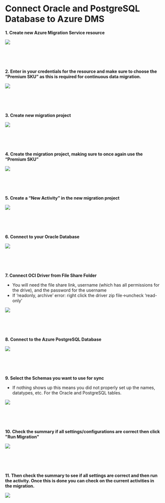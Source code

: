# Connect Oracle and PostgreSQL Database to Azure DMS 




**1. Create new Azure Migration Service resource**

<kbd>
  <img src="/Images/2.png">
</kbd></p>

<br/><br/><br/>



**2. Enter in your credentials for the resource and make sure to choose the “Premium SKU” as this is required for continuous data migration.**

<kbd>
  <img src="/Images/3.png">
</kbd></p>

<br/><br/><br/>



**3. Create new migration project**

<kbd>
  <img src="/Images/4.png">
</kbd></p>

<br/><br/><br/>



**4. Create the migration project, making sure to once again use the “Premium SKU”**

<kbd>
  <img src="/Images/5.png">
</kbd></p>

<br/><br/><br/>



**5. Create a “New Activity” in the new migration project**

<kbd>
  <img src="/Images/6.png">
</kbd></p>

<br/><br/><br/>



**6. Connect to your Oracle Database**

<kbd>
  <img src="/Images/7.png">
</kbd></p>

<br/><br/><br/>



**7. Connect OCI Driver from File Share Folder**

* You will need the file share link, username (which has all permissions for the drive), and the password for the username 
* If ‘readonly, archive’ error: right click the driver zip file->uncheck ‘read-only’ 

<kbd>
  <img src="/Images/8.png">
</kbd></p>

<br/><br/><br/>



**8. Connect to the Azure PostgreSQL Database**

<kbd>
  <img src="/Images/9.png">
</kbd></p>

<br/><br/><br/>



**9. Select the Schemas you want to use for sync**

* If nothing shows up this means you did not properly set up the names, datatypes, etc. For the Oracle and PostgreSQL tables. 

<kbd>
  <img src="/Images/10.png">
</kbd></p>

<br/><br/><br/>



**10. Check the summary if all settings/configurations are correct then click "Run Migration"**

<kbd>
  <img src="/Images/11.png">
</kbd></p>

<br/><br/><br/>



**11. Then check the summary to see if all settings are correct and then run the activity. Once this is done you can check on the current activities in the migration.**

<kbd>
  <img src="/Images/12.png">
</kbd></p>
